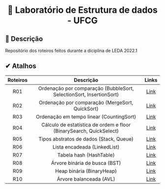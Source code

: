 <h1 align="center">
  <p> 🎲 Laboratório de Estrutura de dados - UFCG </p>
</h1>

## 📝 Descrição

Repositório dos roteiros feitos durante a diciplina de LEDA 2022.1

## ✔ Atalhos

Roteiros | Descrição | Links
:--: | :--: | :--:
R01 | Ordenação por comparação (BubbleSort, SelectionSort, InsertionSort) | [Link](Roteiros/R01)
R02 | Ordenação por comparação (MergeSort, QuickSort) | [Link](Roteiros/R02)
R03 | Ordenação em tempo linear (CountingSort) | [Link](Roteiros/R03)
R04 | Cálculo de estatística de ordem e floor (BinarySearch, QuickSelect) | [Link](Roteiros/R04)
R05 | Tipos abstratos de dados (Stack, Queue) | [Link](Roteiros/R05)
R06 | Lista encadeada (LinkedList) | [Link](Roteiros/R06)
R07 | Tabela hash (HashTable) | [Link](Roteiros/R07)
R08 | Árvore binária de busca (BST) | [Link](Roteiros/R08)
R09 | Heap binária (BinaryHeap) | [Link](Roteiros/R09)
R10 | Árvore balanceada (AVL) | [Link](Roteiros/R10)
